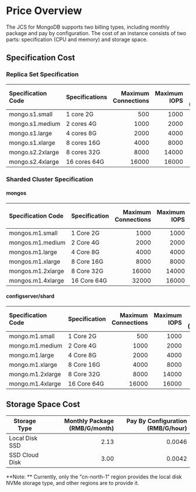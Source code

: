 # Price Overview

 The JCS for MongoDB supports two billing types, including monthly package and pay by configuration. The cost of an instance consists of two parts: specification (CPU and memory) and storage space.

## Specification Cost

### Replica Set Specification

|Specification Code | Specifications | Maximum Connections | Maximum IOPS | Monthly Package (RMB/Month) | Pay By Configuration (RMB/Hour) |
| :--------------- | :------ | ---------: | -------: | --------------: | --------------: |
|mongo.s1.small	| 1 core 2G	| 500	| 1000	| 285.00	| 0.59 |
|mongo.s1.medium | 2 cores 4G | 1000 | 2000 | 570.00 | 1.19 |
|mongo.s1.large | 4 cores 8G | 2000 | 4000 | 1050.00 | 2.19 |
|mongo.s1.xlarge | 8 cores 16G | 4000 | 8000 | 2000.00 | 4.17 |
|mongo.s2.2xlarge | 8 cores 32G | 8000 | 14000 | 3800.00 | 7.92 |
|mongo.s2.4xlarge	| 16 cores 64G	| 16000	| 16000	| 7600.00	| 15.83|

### Sharded Cluster Specification

#### mongos

| Specification Code          | Specification    | Maximum Connections | Maximum IOPS | Monthly Package (RMB/Month) | Pay By Configuration (RMB/Hour) |
| :---------------- | :------ | ---------: | -------: | --------------: | --------------: |
| mongos.m1.small   | 1 Core 2G   |       1000 |     1000 |           95.00 |            0.20 |
| mongos.m1.medium  | 2 Core 4G   |       2000 |     2000 |          190.00 |            0.40 |
| mongos.m1.large   | 4 Core 8G   |       4000 |     4000 |          350.00 |            0.73 |
| mongos.m1.xlarge  | 8 Core 16G  |       8000 |     8000 |          666.67 |            1.39 |
| mongos.m1.2xlarge | 8 Core 32G  |      16000 |    14000 |         1266.67 |            2.64 |
| mongos.m1.4xlarge | 16 Core 64G |      32000 |    16000 |         2533.33 |            5.28 |

#### configserver/shard

| Specification Code         | Specification    | Maximum Connections | Maximum IOPS | Monthly Package (RMB/Month) | Pay By Configuration (RMB/Hour) |
| :--------------- | :------ | ---------: | -------: | --------------: | --------------: |
| mongo.m1.small   | 1 Core 2G   |        500 |     1000 |          285.00 |            0.59 |
| mongo.m1.medium  | 2 Core 4G   |       1000 |     2000 |          570.00 |            1.19 |
| mongo.m1.large   | 4 Core 8G   |       2000 |     4000 |         1050.00 |            2.19 |
| mongo.m1.xlarge  | 8 Core 16G  |       4000 |     8000 |         2000.00 |            4.17 |
| mongo.m1.2xlarge | 8 Core 32G  |       8000 |    14000 |         3800.00 |            7.92 |
| mongo.m1.4xlarge | 16 Core 64G |      16000 |    16000 |         7600.00 |           15.83 |

## Storage Space Cost

| Storage Type    |Monthly Package (RMB/G/month) | Pay By Configuration (RMB/G/hour) |
| ----------- | -----------------: | ----------------: |
| Local Disk SSD  |               2.13 |            0.0046 |
| SSD Cloud Disk |               3.00 |            0.0042 |

**Note: ** Currently, only the "cn-north-1" region provides the local disk NVMe storage type, and other regions are to provide it.
